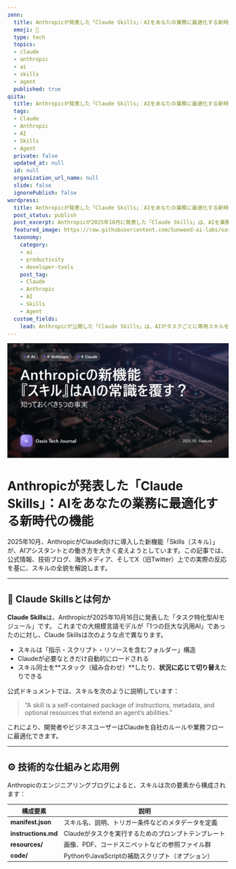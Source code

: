 ```yaml
---
zenn:
  title: Anthropicが発表した「Claude Skills」：AIをあなたの業務に最適化する新時代の機能
  emoji: 🧩
  type: tech
  topics:
  - claude
  - anthropic
  - ai
  - skills
  - agent
  published: true
qiita:
  title: Anthropicが発表した「Claude Skills」：AIをあなたの業務に最適化する新時代の機能
  tags:
  - Claude
  - Anthropic
  - AI
  - Skills
  - Agent
  private: false
  updated_at: null
  id: null
  organization_url_name: null
  slide: false
  ignorePublish: false
wordpress:
  title: Anthropicが発表した「Claude Skills」：AIをあなたの業務に最適化する新時代の機能
  post_status: publish
  post_excerpt: Anthropicが2025年10月に発表した「Claude Skills」は、AIを業務に最適化する新機能です。スキルごとに指示やリソースをまとめ、必要時に自動ロード・切替が可能。企業や開発者が自社フローに合わせてClaudeを拡張できる仕組みで、X上でも大きな反響を呼んでいます。
  featured_image: https://raw.githubusercontent.com/Sunwood-ai-labs/oasis-sync/main/images/thumbnails/claude-skills-anthropic-ai-integration-20251018-2.png
  taxonomy:
    category:
    - ai
    - productivity
    - developer-tools
    post_tag:
    - Claude
    - Anthropic
    - AI
    - Skills
    - Agent
  custom_fields:
    lead: Anthropicが公開した「Claude Skills」は、AIがタスクごとに専用スキルを自動ロードする仕組みです。業務最適化やチーム内活用を促進し、プロンプト文化の次なる「スキル文化」を切り開く機能として注目を集めています。
---
```


![claude-skills-anthropic-ai-integration-20251018-2](https://raw.githubusercontent.com/Sunwood-ai-labs/oasis-sync/main/images/thumbnails/claude-skills-anthropic-ai-integration-20251018-2.png)

# Anthropicが発表した「Claude Skills」：AIをあなたの業務に最適化する新時代の機能

2025年10月、AnthropicがClaude向けに導入した新機能「Skills（スキル）」が、AIアシスタントとの働き方を大きく変えようとしています。この記事では、公式情報、技術ブログ、海外メディア、そしてX（旧Twitter）上での実際の反応を基に、スキルの全貌を解説します。

---

## 🧩 Claude Skillsとは何か

**Claude Skills**は、Anthropicが2025年10月16日に発表した「タスク特化型AIモジュール」です。
これまでの大規模言語モデルが「1つの巨大な汎用AI」であったのに対し、Claude Skillsは次のような点で異なります。

* スキルは「指示・スクリプト・リソースを含むフォルダー」構造  
* Claudeが必要なときだけ自動的にロードされる  
* スキル同士を**スタック（組み合わせ）**したり、**状況に応じて切り替え**たりできる  

公式ドキュメントでは、スキルを次のように説明しています：

> “A skill is a self-contained package of instructions, metadata, and optional resources that extend an agent’s abilities.”

これにより、開発者やビジネスユーザーはClaudeを自社のルールや業務フローに最適化できます。

---

## ⚙️ 技術的な仕組みと応用例

Anthropicのエンジニアリングブログによると、スキルは次の要素から構成されます：

| 構成要素 | 説明 |
| -------- | ---- |
| **manifest.json** | スキル名、説明、トリガー条件などのメタデータを定義 |
| **instructions.md** | Claudeがタスクを実行するためのプロンプトテンプレート |
| **resources/** | 画像、PDF、コードスニペットなどの参照ファイル群 |
| **code/** | PythonやJavaScriptの補助スクリプト（オプション） |
